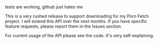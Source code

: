 tests are working, github just hates me

This is a very rushed release to support downloading for my Porn Fetch project. I will extend this API over the next months.
If you have specific feature requests, please report them in the Issues section.

For current usage of the API please see the code. It's very self-explaining.
